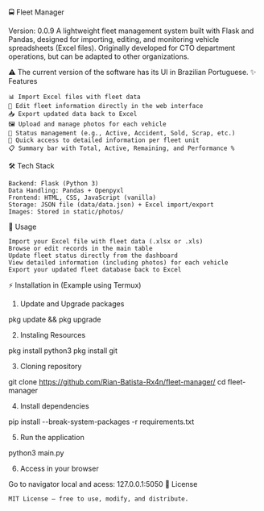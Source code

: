 🚍 Fleet Manager

Version: 0.0.9
A lightweight fleet management system built with Flask and Pandas, designed for importing, editing, and monitoring vehicle spreadsheets (Excel files).
Originally developed for CTO department operations, but can be adapted to other organizations.

⚠️ The current version of the software has its UI in Brazilian Portuguese.
✨ Features

    📊 Import Excel files with fleet data
    📝 Edit fleet information directly in the web interface
    📥 Export updated data back to Excel
    🖼️ Upload and manage photos for each vehicle
    📌 Status management (e.g., Active, Accident, Sold, Scrap, etc.)
    🔎 Quick access to detailed information per fleet unit
    📋 Summary bar with Total, Active, Remaining, and Performance %

🛠️ Tech Stack

    Backend: Flask (Python 3)
    Data Handling: Pandas + Openpyxl
    Frontend: HTML, CSS, JavaScript (vanilla)
    Storage: JSON file (data/data.json) + Excel import/export
    Images: Stored in static/photos/

📖 Usage

    Import your Excel file with fleet data (.xlsx or .xls)
    Browse or edit records in the main table
    Update fleet status directly from the dashboard
    View detailed information (including photos) for each vehicle
    Export your updated fleet database back to Excel

⚡ Installation in (Example using Termux)
1. Update and Upgrade packages

pkg update && pkg upgrade

2. Instaling Resources

pkg install python3
pkg install git

3. Cloning repository

git clone https://github.com/Rian-Batista-Rx4n/fleet-manager/
cd fleet-manager

4. Install dependencies

pip install --break-system-packages -r requirements.txt

5. Run the application

python3 main.py

6. Access in your browser

Go to navigator local and acess: 127.0.0.1:5050
📜 License

    MIT License – free to use, modify, and distribute.

